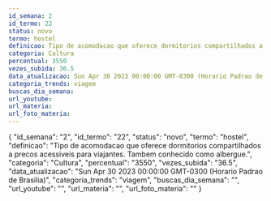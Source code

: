 ```yaml
---
id_semana: 2
id_termo: 22
status: novo
termo: hostel
definicao: Tipo de acomodacao que oferece dormitorios compartilhados a precos acessiveis para viajantes. Tambem conhecido como albergue.
categoria: Cultura
percentual: 3550
vezes_subida: 36.5
data_atualizacao: Sun Apr 30 2023 00:00:00 GMT-0300 (Horario Padrao de Brasilia)
categoria_trends: viagem
buscas_dia_semana: 
url_youtube: 
url_materia: 
url_foto_materia: 
---
```


{
  "id_semana": "2",
  "id_termo": "22",
  "status": "novo",
  "termo": "hostel",
  "definicao": "Tipo de acomodacao que oferece dormitorios compartilhados a precos acessiveis para viajantes. Tambem conhecido como albergue.",
  "categoria": "Cultura",
  "percentual": "3550",
  "vezes_subida": "36.5",
  "data_atualizacao": "Sun Apr 30 2023 00:00:00 GMT-0300 (Horario Padrao de Brasilia)",
  "categoria_trends": "viagem",
  "buscas_dia_semana": "",
  "url_youtube": "",
  "url_materia": "",
  "url_foto_materia": ""
}